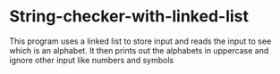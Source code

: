 # String-checker-with-linked-list
This program uses a linked list to store input and reads the input to see which is an alphabet. It then prints out the alphabets in uppercase and ignore other input like numbers and symbols
